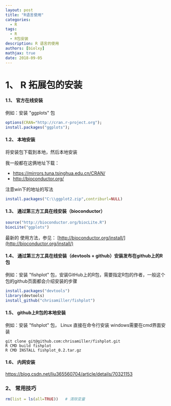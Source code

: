 ```yaml
---
layout: post
title: "R语言使用"
categories: 
  - R
tags: 
  - R
  - R包安装
description: R 语言的使用
authors: [biolxy]
mathjax: true
date: 2018-09-05
---
```










# 1、 R 拓展包的安装

#### 1.1、 官方在线安装
例如：安装 "ggplots" 包
```R
options(CRAN="http://cran.r-project.org");
install.packages("ggplots");
```

#### 1.2、 本地安装

将安装包下载到本地，然后本地安装

我一般都在这俩地址下载：

- https://mirrors.tuna.tsinghua.edu.cn/CRAN/
- http://bioconductor.org/

注意win下的地址的写法

```R
install.packages("C:\\ggplot2.zip",contriburl=NULL)
```

#### 1.3、 通过第三方工具在线安装（bioconductor）

```R
source("http://bioconductor.org/biocLite.R")
biocLite("ggplots")
```
最新的 使用方法，参见：
[http://bioconductor.org/install/](http://bioconductor.org/install/)

#### 1.4、 通过第三方工具在线安装（devtools + github）安装发布在github上的R包

例如：安装 "fishplot" 包，安装GitHub上的R包，需要指定R包的作者，一般这个包的github页面都会介绍安装的步骤  

```R
install.packages("devtools")
library(devtools)
install_github("chrisamiller/fishplot")
```

#### 1.5、 github上R包的本地安装
例如：安装 "fishplot" 包， Linux 直接在命令行安装
windows需要在cmd界面安装
```shell
git clone git@github.com:chrisamiller/fishplot.git
R CMD build fishplot
R CMD INSTALL fishplot_0.2.tar.gz
```


#### 1.6、 内网安装

https://blog.csdn.net/liu365560704/article/details/70321153

### 2、 常用技巧

```R
rm(list = ls(all=TRUE))   # 清除变量
```



